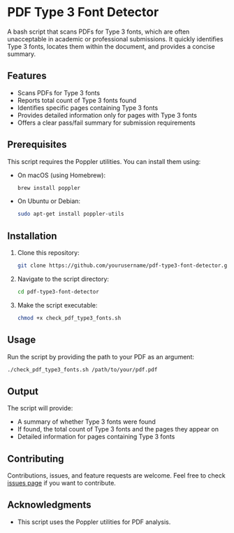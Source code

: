 # PDF Type 3 Font Detector

A bash script that scans PDFs for Type 3 fonts, which are often unacceptable in academic or professional submissions. It quickly identifies Type 3 fonts, locates them within the document, and provides a concise summary.

## Features

- Scans PDFs for Type 3 fonts
- Reports total count of Type 3 fonts found
- Identifies specific pages containing Type 3 fonts
- Provides detailed information only for pages with Type 3 fonts
- Offers a clear pass/fail summary for submission requirements

## Prerequisites

This script requires the Poppler utilities. You can install them using:

- On macOS (using Homebrew):

  ```bash
  brew install poppler
  ```

- On Ubuntu or Debian:

  ```bash
  sudo apt-get install poppler-utils
  ```

## Installation

1. Clone this repository:

   ```bash
   git clone https://github.com/yourusername/pdf-type3-font-detector.git
   ```

2. Navigate to the script directory:

   ```bash
   cd pdf-type3-font-detector
   ```

3. Make the script executable:

   ```bash
   chmod +x check_pdf_type3_fonts.sh
   ```

## Usage

Run the script by providing the path to your PDF as an argument:

```bash
./check_pdf_type3_fonts.sh /path/to/your/pdf.pdf
```

## Output

The script will provide:

- A summary of whether Type 3 fonts were found
- If found, the total count of Type 3 fonts and the pages they appear on
- Detailed information for pages containing Type 3 fonts

## Contributing

Contributions, issues, and feature requests are welcome. Feel free to check [issues page](https://github.com/yanxiang-wang/pdf-type3-font-detector/issues) if you want to contribute.

## Acknowledgments

- This script uses the Poppler utilities for PDF analysis.
